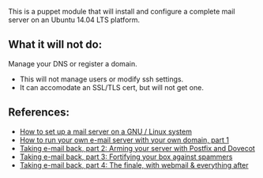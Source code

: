 
This is a puppet module that will install and configure a complete mail server on an Ubuntu 14.04 LTS platform.

## What it will not do:

Manage your DNS or register a domain.
  * This will not manage users or modify ssh settings.
  * It can accomodate an SSL/TLS cert, but will not get one.
 
## References:

  * [How to set up a mail server on a GNU / Linux system](http://flurdy.com/docs/postfix/)
  * [How to run your own e-mail server with your own domain, part 1](http://arstechnica.com/information-technology/2014/02/how-to-run-your-own-e-mail-server-with-your-own-domain-part-1/)
  * [Taking e-mail back, part 2: Arming your server with Postfix and Dovecot](http://arstechnica.com/information-technology/2014/03/taking-e-mail-back-part-2-arming-your-server-with-postfix-dovecot/)
  * [Taking e-mail back, part 3: Fortifying your box against spammers](http://arstechnica.com/business/2014/03/taking-e-mail-back-part-3-fortifying-your-box-against-spammers/)
  * [Taking e-mail back, part 4: The finale, with webmail & everything after](http://arstechnica.com/information-technology/2014/04/taking-e-mail-back-part-4-the-finale-with-webmail-everything-after/)
